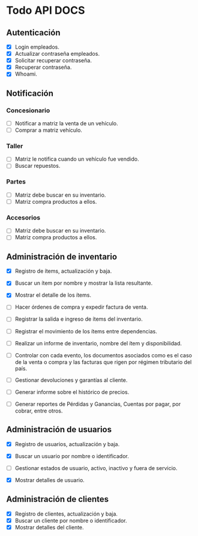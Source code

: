 # Todo API DOCS

## Autenticación

- [x] Login empleados.
- [x] Actualizar contraseña empleados.
- [x] Solicitar recuperar contraseña.
- [x] Recuperar contraseña.
- [x] Whoami.

## Notificación

### Concesionario

- [ ] Notificar a matriz la venta de un vehículo.
- [ ] Comprar a matriz vehículo.

### Taller

- [ ] Matriz le notifica cuando un vehículo fue vendido.
- [ ] Buscar repuestos.

### Partes

- [ ] Matriz debe buscar en su inventario.
- [ ] Matriz compra productos a ellos.

### Accesorios

- [ ] Matriz debe buscar en su inventario.
- [ ] Matriz compra productos a ellos.

## Administración de inventario

- [x] Registro de ítems, actualización y baja.

- [x] Buscar un ítem por nombre y mostrar la lista resultante.

- [x] Mostrar el detalle de los ítems.

- [ ] Hacer órdenes de compra y expedir factura de venta.

- [ ] Registrar la salida e ingreso de ítems del inventario.

- [ ] Registrar el movimiento de los ítems entre dependencias.

- [ ] Realizar un informe de inventario, nombre del ítem y disponibilidad.

- [ ] Controlar con cada evento, los documentos asociados como es el caso de la venta o compra y las  facturas que rigen por régimen tributario del país.

- [ ] Gestionar devoluciones y garantías al cliente.

- [ ] Generar informe sobre el histórico de precios.

- [ ] Generar reportes de Pérdidas y Ganancias, Cuentas por pagar, por cobrar, entre otros. 

## Administración de usuarios

- [x] Registro de usuarios, actualización y baja.

- [x] Buscar un usuario por nombre o identificador.

- [ ] Gestionar estados de usuario, activo, inactivo y fuera de servicio.
- [x] Mostrar detalles de usuario.

## Administración de clientes

- [x] Registro de clientes, actualización y baja.
- [x] Buscar un cliente por nombre o identificador. 
- [x] Mostrar detalles del cliente.